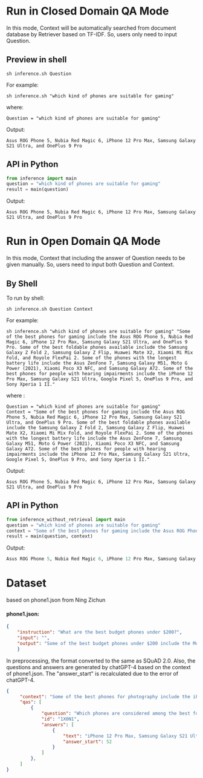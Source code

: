 # Run in Closed Domain QA Mode

 In this mode, Context will be automatically searched from document database by Retriever based on TF-IDF. So, users only need to input Question.

## Preview in shell

```shell
sh inference.sh Question 
```

For example:

```shell
sh inference.sh "which kind of phones are suitable for gaming" 
```

where:

```
Question = "which kind of phones are suitable for gaming"
```

Output:

```
Asus ROG Phone 5, Nubia Red Magic 6, iPhone 12 Pro Max, Samsung Galaxy S21 Ultra, and OnePlus 9 Pro
```



## API in Python

```python
from inference import main
question = "which kind of phones are suitable for gaming" 
result = main(question)
```

Output:

```
Asus ROG Phone 5, Nubia Red Magic 6, iPhone 12 Pro Max, Samsung Galaxy S21 Ultra, and OnePlus 9 Pro
```



# Run in Open Domain QA Mode 

 In this mode, Context that including the answer of Question needs to be given manually. So, users  need to input both Question and Context.

## By Shell

To run by shell:

```shell
sh inference.sh Question Context
```

For example:

```shell
sh inference.sh "which kind of phones are suitable for gaming" "Some of the best phones for gaming include the Asus ROG Phone 5, Nubia Red Magic 6, iPhone 12 Pro Max, Samsung Galaxy S21 Ultra, and OnePlus 9 Pro. Some of the best foldable phones available include the Samsung Galaxy Z Fold 2, Samsung Galaxy Z Flip, Huawei Mate X2, Xiaomi Mi Mix Fold, and Royole FlexPai 2. Some of the phones with the longest battery life include the Asus ZenFone 7, Samsung Galaxy M51, Moto G Power (2021), Xiaomi Poco X3 NFC, and Samsung Galaxy A72. Some of the best phones for people with hearing impairments include the iPhone 12 Pro Max, Samsung Galaxy S21 Ultra, Google Pixel 5, OnePlus 9 Pro, and Sony Xperia 1 II."
```

where :

```
Question = "which kind of phones are suitable for gaming"
Context = "Some of the best phones for gaming include the Asus ROG Phone 5, Nubia Red Magic 6, iPhone 12 Pro Max, Samsung Galaxy S21 Ultra, and OnePlus 9 Pro. Some of the best foldable phones available include the Samsung Galaxy Z Fold 2, Samsung Galaxy Z Flip, Huawei Mate X2, Xiaomi Mi Mix Fold, and Royole FlexPai 2. Some of the phones with the longest battery life include the Asus ZenFone 7, Samsung Galaxy M51, Moto G Power (2021), Xiaomi Poco X3 NFC, and Samsung Galaxy A72. Some of the best phones for people with hearing impairments include the iPhone 12 Pro Max, Samsung Galaxy S21 Ultra, Google Pixel 5, OnePlus 9 Pro, and Sony Xperia 1 II."
```

Output:

```
Asus ROG Phone 5, Nubia Red Magic 6, iPhone 12 Pro Max, Samsung Galaxy S21 Ultra, and OnePlus 9 Pro
```



## API in Python

````python
from inference_without_retrieval import main
question = "which kind of phones are suitable for gaming"
context = "Some of the best phones for gaming include the Asus ROG Phone 5, Nubia Red Magic 6, iPhone 12 Pro Max, Samsung Galaxy S21 Ultra, and OnePlus 9 Pro. Some of the best foldable phones available include the Samsung Galaxy Z Fold 2, Samsung Galaxy Z Flip, Huawei Mate X2, Xiaomi Mi Mix Fold, and Royole FlexPai 2. Some of the phones with the longest battery life include the Asus ZenFone 7, Samsung Galaxy M51, Moto G Power (2021), Xiaomi Poco X3 NFC, and Samsung Galaxy A72. Some of the best phones for people with hearing impairments include the iPhone 12 Pro Max, Samsung Galaxy S21 Ultra, Google Pixel 5, OnePlus 9 Pro, and Sony Xperia 1 II."
result = main(question, context)
````

Output:

```python
Asus ROG Phone 5, Nubia Red Magic 6, iPhone 12 Pro Max, Samsung Galaxy S21 Ultra, and OnePlus 9 Pro
```

# Dataset
based on phone1.json from Ning Zichun
#### phone1.json:
```json
{
    "instruction": "What are the best budget phones under $200?",
    "input": "",
    "output": "Some of the best budget phones under $200 include the Moto G Play (2021), Nokia 2.4, Samsung Galaxy A01, LG K40, and Xiaomi Redmi 9A."
    }
```
In preprocessing, the format converted to the same as SQuAD 2.0. Also, the questions and answers are generated by chatGPT-4 based on the context of phone1.json. The "answer_start" is recalculated due to the error of chatGPT-4.
```json
{
     "context": "Some of the best phones for photography include the iPhone 12 Pro Max, Samsung Galaxy S21 Ultra, Google Pixel 5, Huawei P40 Pro, and OnePlus 9 Pro.",
     "qas": [
         {
             "question": "Which phones are considered among the best for photography?",
             "id": "1X0N1",
             "answers": [
                 {
                     "text": "iPhone 12 Pro Max, Samsung Galaxy S21 Ultra, Google Pixel 5, Huawei P40 Pro, and OnePlus 9 Pro",
                     "answer_start": 52
                 }
             ]
         },
     ]
}
```
